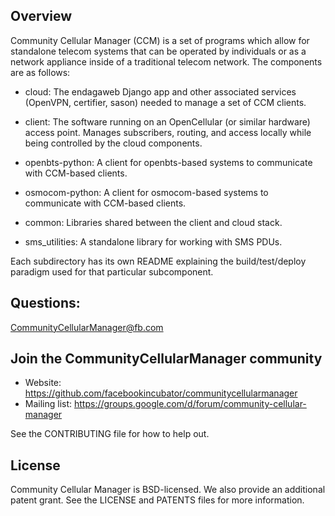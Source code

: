## Overview

Community Cellular Manager (CCM) is a set of programs which allow for
standalone telecom systems that can be operated by individuals or as a
network appliance inside of a traditional telecom network. The
components are as follows:

- cloud: The endagaweb Django app and other associated services
  (OpenVPN, certifier, sason) needed to manage a set of CCM clients.

- client: The software running on an OpenCellular (or similar
  hardware) access point. Manages subscribers, routing, and access
  locally while being controlled by the cloud components.

- openbts-python: A client for openbts-based systems to communicate
  with CCM-based clients.

- osmocom-python: A client for osmocom-based systems to communicate
  with CCM-based clients.

- common: Libraries shared between the client and cloud stack.

- sms_utilities: A standalone library for working with SMS PDUs.

Each subdirectory has its own README explaining the build/test/deploy
paradigm used for that particular subcomponent.

## Questions:

CommunityCellularManager@fb.com

## Join the CommunityCellularManager community

* Website: https://github.com/facebookincubator/communitycellularmanager
* Mailing list: https://groups.google.com/d/forum/community-cellular-manager

See the CONTRIBUTING file for how to help out.

## License

Community Cellular Manager is BSD-licensed. We also provide an
additional patent grant. See the LICENSE and PATENTS files for more
information.
